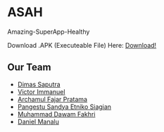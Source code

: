 # ASAH
Amazing-SuperApp-Healthy

Download .APK (Executeable File) Here: [Download!](https://github.com/Dimas-Saputra-Me/ASAH/raw/master/app/build/outputs/apk/debug/app-debug.apk)

## Our Team
- [Dimas Saputra](https://github.com/Dimas-Saputra-Me)
- [Victor Immanuel](https://github.com/VictorImm)
- [Archamul Fajar Pratama](https://github.com/arhamulFajar)
- [Pangestu Sandya Etniko Siagian](https://github.com/PangestuSES/)
- [Muhammad Dawam Fakhri](https://github.com/Dawam-Fakhri)
- [Daniel Manalu](https://github.com/danielmanalu6)
